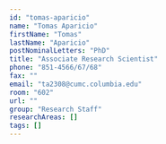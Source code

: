 ```yaml
---
id: "tomas-aparicio"
name: "Tomas Aparicio"
firstName: "Tomas"
lastName: "Aparicio"
postNominalLetters: "PhD"
title: "Associate Research Scientist"
phone: "851-4566/67/68"
fax: ""
email: "ta2308@cumc.columbia.edu"
room: "602"
url: ""
group: "Research Staff"
researchAreas: []
tags: []
---
```

